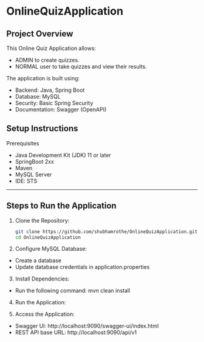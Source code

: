 # OnlineQuizApplication

## Project Overview
This Online Quiz Application allows:
- ADMIN to create quizzes.
- NORMAL user to take quizzes and view their results.

The application is built using:
- Backend: Java, Spring Boot
- Database: MySQL
- Security: Basic Spring Security
- Documentation: Swagger (OpenAPI)

## Setup Instructions

Prerequisites
- Java Development Kit (JDK) 11 or later
- SpringBoot 2xx
- Maven
- MySQL Server
- IDE: STS

---

## Steps to Run the Application

1. Clone the Repository:
   ```bash
   git clone https://github.com/shubhamrothe/OnlineQuizApplication.git
   cd OnlineQuizApplication

2. Configure MySQL Database:
  - Create a database
  - Update database credentials in application.properties
    
3. Install Dependencies:
  - Run the following command:
   mvn clean install

4. Run the Application:
   
5. Access the Application:
  - Swagger UI: http://localhost:9090/swagger-ui/index.html
  - REST API base URL: http://localhost:9090/api/v1
